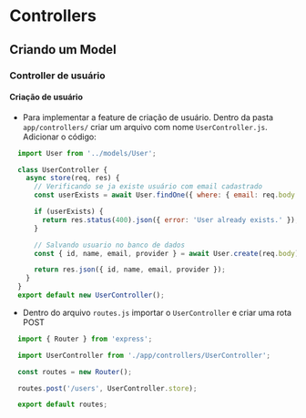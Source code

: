 # Controllers


## Criando um Model

### Controller de usuário

#### Criação de usuário

- Para implementar a feature de criação de usuário. Dentro da pasta `app/controllers/` criar um arquivo com nome `UserController.js`. Adicionar o código:

```js
  import User from '../models/User';

  class UserController {
    async store(req, res) {
      // Verificando se ja existe usuário com email cadastrado
      const userExists = await User.findOne({ where: { email: req.body.email } });

      if (userExists) {
        return res.status(400).json({ error: 'User already exists.' });
      }

      // Salvando usuario no banco de dados
      const { id, name, email, provider } = await User.create(req.body);

      return res.json({ id, name, email, provider });
    }
  }
  export default new UserController();
```

- Dentro do arquivo `routes.js` importar o `UserController` e criar uma rota POST

```js
  import { Router } from 'express';

  import UserController from './app/controllers/UserController';

  const routes = new Router();

  routes.post('/users', UserController.store);

  export default routes;
```